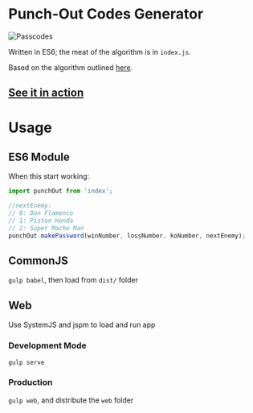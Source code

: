 # Punch-Out Codes Generator

![Passcodes](http://tomorrowcorporation.com/blog/wp-content/uploads/2015/03/punchout07.png)

Written in ES6; the meat of the algorithm is in `index.js`.

Based on the algorithm outlined [here](http://tomorrowcorporation.com/posts/retro-game-internals-punch-out-passwords).

## [See it in action](http://d.matthew-steele.com/projects/punchout/)

# Usage

## ES6 Module

When this start working:

```js
import punchOut from 'index';

//nextEnemy:
// 0: Don Flamenco
// 1: Piston Honda
// 2: Super Macho Man
punchOut.makePassword(winNumber, lossNumber, koNumber, nextEnemy);
```

## CommonJS

`gulp babel`, then load from `dist/` folder

## Web

Use SystemJS and jspm to load and run app

### Development Mode

`gulp serve`

### Production

`gulp web`, and distribute the `web` folder

